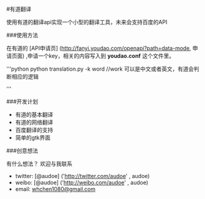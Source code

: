 #有道翻译

使用有道的翻译api实现一个小型的翻译工具，未来会支持百度的API

###使用方法

在有道的 [API申请页] (http://fanyi.youdao.com/openapi?path=data-mode, 申请页面)
,申请一个key，相关的内容写入到 **youdao.conf** 这个文件里。

'''python
    python translation.py -k word //work 可以是中文或者英文，有道会判断相应的逻辑

'''

###开发计划

- 有道的基本翻译
- 有道的网络翻译
- 百度翻译的支持
- 简单的gtk界面

###创意想法

有什么想法？
欢迎与我联系

- twitter: [@audoe] ('http://twitter.com/audoe' , audoe)
- weibo:  [@audoe] ('http://weibo.com/audoe' , audoe)
- email: whchen1080@gmail.com



